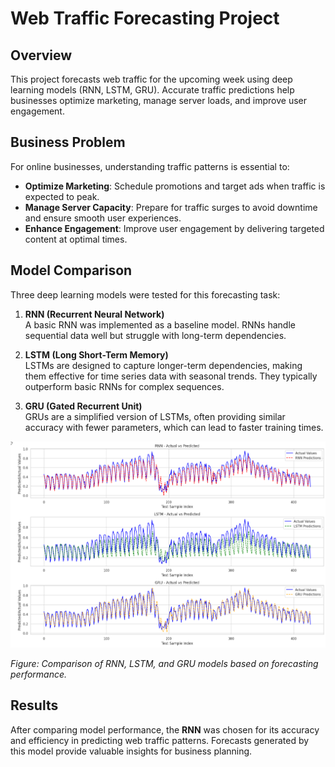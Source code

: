 # Web Traffic Forecasting Project

## Overview

This project forecasts web traffic for the upcoming week using deep learning models (RNN, LSTM, GRU). Accurate traffic predictions help businesses optimize marketing, manage server loads, and improve user engagement.

## Business Problem

For online businesses, understanding traffic patterns is essential to:

- **Optimize Marketing**: Schedule promotions and target ads when traffic is expected to peak.
- **Manage Server Capacity**: Prepare for traffic surges to avoid downtime and ensure smooth user experiences.
- **Enhance Engagement**: Improve user engagement by delivering targeted content at optimal times.

## Model Comparison

Three deep learning models were tested for this forecasting task:

1. **RNN (Recurrent Neural Network)**  
   A basic RNN was implemented as a baseline model. RNNs handle sequential data well but struggle with long-term dependencies.

2. **LSTM (Long Short-Term Memory)**  
   LSTMs are designed to capture longer-term dependencies, making them effective for time series data with seasonal trends. They typically outperform basic RNNs for complex sequences.

3. **GRU (Gated Recurrent Unit)**  
   GRUs are a simplified version of LSTMs, often providing similar accuracy with fewer parameters, which can lead to faster training times.

![Model Comparison](images/Model_comparsion.png)

*Figure: Comparison of RNN, LSTM, and GRU models based on forecasting performance.*

## Results

After comparing model performance, the **RNN** was chosen for its accuracy and efficiency in predicting web traffic patterns. Forecasts generated by this model provide valuable insights for business planning.
